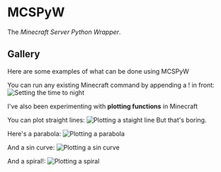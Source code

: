 # MCSPyW

The _Minecraft Server Python Wrapper_.

## Gallery
Here are some examples of what can be done using MCSPyW

You can run any existing Minecraft command by appending a ! in front:
![Setting the time to night](http://i.imgur.com/TNYZHxp.jpg)

I've also been experimenting with **plotting functions** in Minecraft

You can plot straight lines:
![Plotting a staight line](http://i.imgur.com/q3XDlB5.jpg)
But that's boring.

Here's a parabola:
![Plotting a  parabola](http://i.imgur.com/stfAlJ0.jpg)

And a sin curve:
![Plotting a sin curve](http://i.imgur.com/IPkYtWQ.jpg)

And a spiral!:
![Plotting a spiral](http://i.imgur.com/wr2nNhL.jpg)
